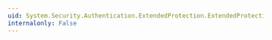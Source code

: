 ```yaml
---
uid: System.Security.Authentication.ExtendedProtection.ExtendedProtectionPolicy.ProtectionScenario
internalonly: False
---
```

